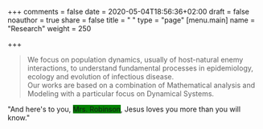 +++
comments = false
date = 2020-05-04T18:56:36+02:00
draft = false
noauthor = true
share = false
title = " "
type = "page"
[menu.main]
   name = "Research"
weight = 250

+++

>We focus on population dynamics, usually of host-natural enemy interactions, to understand fundamental processes in epidemiology, ecology and evolution of infectious disease.\
>Our works are based on a combination of Mathematical analysis and Modeling with a particular focus on Dynamical Systems. 


"And here's to you, <span style="background-color:green">Mrs. Robinson</span>, Jesus loves you more than you will know."